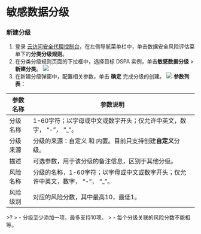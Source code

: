 # 敏感数据分级

### 新建分级
1. 登录 [云访问安全代理控制台](https://console.cloud.tencent.com/casb)，在左侧导航菜单栏中，单击数据安全风险评估菜单下的**分类分级规则**。
2. 在分类分级规则页面的下拉框中，选择目标 DSPA 实例，单击**敏感数据分级** > **新建分类**。
![](https://qcloudimg.tencent-cloud.cn/raw/203b39efd3a7056d2174def3fed85629.png)
3. 在新建分级弹窗中，配置相关参数，单击 **确定** 完成分级的创建。
![](https://qcloudimg.tencent-cloud.cn/raw/7e1020e5fb0b6b21fe8f93553901744e.png)
**参数列表：**
<table>
<thead>
<tr>
<th>参数名称</th>
<th>参数说明</th>
</tr>
</thead>
<tbody><tr>
<td>分级名称</td>
<td>1-60字符；以字母或中文或数字开头；仅允许中英文，数字， “-”， “_”。</td>
</tr>
<tr>
<td>分级来源</td>
<td>分级的来源：自定义 和 内置。目前只支持创建<strong>自定义</strong>分级。</td>
</tr>
<tr>
<td>描述</td>
<td>可选参数，用于该分级的备注信息，区别于其他分级。</td>
</tr>
<tr>
<td>风险名称</td>
<td>分级的名称，1-60字符；以字母或中文或数字开头；仅允许中英文，数字， “-”， “_”。</td>
</tr>
<tr>
<td>风险级别</td>
<td>对应的风险分数，其中最高10，最低1。</td>
</tr>
</tbody></table>
>? 
> - 分级至少添加一项，最多支持10项。
> - 每个分级关联的风险分数不能相等。
